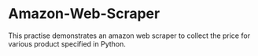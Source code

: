 # Amazon-Web-Scraper

This practise demonstrates an amazon web scraper to collect the price for various product specified in Python.

